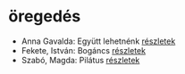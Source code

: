 # öregedés

- Anna Gavalda: Együtt lehetnénk [részletek](_details/Anna%20Gavalda.md#id_1306)
- Fekete, István: Bogáncs [részletek](_details/Fekete%2C%20Istv%C3%A1n.md#id_266)
- Szabó, Magda: Pilátus [részletek](_details/Szab%C3%B3%2C%20Magda.md#id_1351)